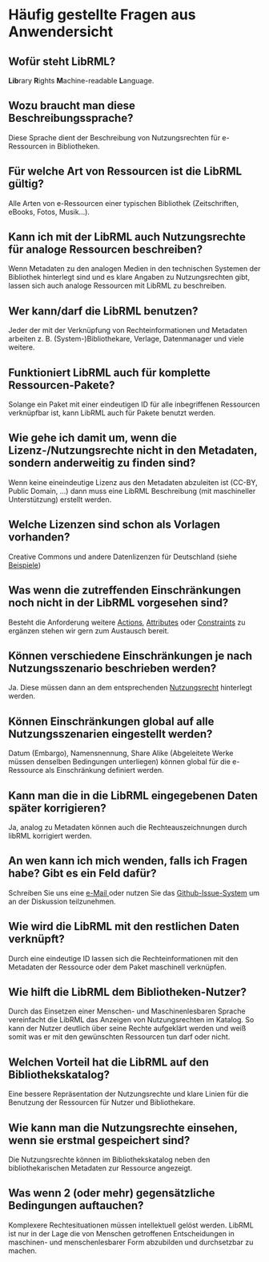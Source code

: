 # Häufig gestellte Fragen aus Anwendersicht

## Wofür steht LibRML?

**Lib**rary **R**ights **M**achine-readable **L**anguage.

## Wozu braucht man diese Beschreibungssprache?

Diese Sprache dient der Beschreibung von Nutzungsrechten für e-Ressourcen in Bibliotheken.

## Für welche Art von Ressourcen ist die LibRML gültig?

Alle Arten von e-Ressourcen einer typischen Bibliothek (Zeitschriften, eBooks, Fotos, Musik...).

## Kann ich mit der LibRML auch Nutzungsrechte für analoge Ressourcen beschreiben?

Wenn Metadaten zu den analogen Medien in den technischen Systemen der Bibliothek hinterlegt sind und es klare Angaben zu Nutzungsrechten gibt, lassen sich auch analoge Ressourcen mit LibRML zu beschreiben.

## Wer kann/darf die LibRML benutzen?

Jeder der mit der Verknüpfung von Rechteinformationen und Metadaten arbeiten z. B. (System-)Bibliothekare, Verlage, Datenmanager und viele weitere.

## Funktioniert LibRML auch für komplette Ressourcen-Pakete?

Solange ein Paket mit einer eindeutigen ID für alle inbegriffenen Ressourcen verknüpfbar ist, kann LibRML auch für Pakete benutzt werden.

## Wie gehe ich damit um, wenn die Lizenz-/Nutzungsrechte nicht in den Metadaten, sondern anderweitig zu finden sind?

Wenn keine eineindeutige Lizenz aus den Metadaten abzuleiten ist (CC-BY, Public Domain, …) dann muss eine LibRML Beschreibung (mit maschineller Unterstützung) erstellt werden.

## Welche Lizenzen sind schon als Vorlagen vorhanden?

Creative Commons und andere Datenlizenzen für Deutschland (siehe [Beispiele](tmpl/beispiele.markdown))

## Was wenn die zutreffenden Einschränkungen noch nicht in der LibRML vorgesehen sind?

Besteht die Anforderung weitere [Actions](schema/actions.markdown), [Attributes](schema/attributes.markdown) oder [Constraints](schema/constraints.markdown) zu ergänzen stehen wir gern zum Austausch bereit.

## Können verschiedene Einschränkungen je nach Nutzungsszenario beschrieben werden?

Ja. Diese müssen dann an dem entsprechenden [Nutzungsrecht](schema/actions.markdown) hinterlegt werden.

## Können Einschränkungen global auf alle Nutzungsszenarien eingestellt werden?

Datum (Embargo), Namensnennung, Share Alike (Abgeleitete Werke müssen denselben Bedingungen unterliegen) können global für die e-Ressource als Einschränkung definiert werden.

## Kann man die in die LibRML eingegebenen Daten später korrigieren?

Ja, analog zu Metadaten können auch die Rechteauszeichnungen durch libRML korrigiert werden.

## An wen kann ich mich wenden, falls ich Fragen habe? Gibt es ein Feld dafür?

Schreiben Sie uns eine <a target="_blank" href="mailto:librml@slub-dresden.de">e-Mail </a> oder nutzen Sie das <a target="_blank" href="https://github.com/slub/librml/issues">Github-Issue-System</a> um an der Diskussion teilzunehmen.

## Wie wird die LibRML mit den restlichen Daten verknüpft?

Durch eine eindeutige ID lassen sich die Rechteinformationen mit den Metadaten der Ressource oder dem Paket maschinell verknüpfen.

## Wie hilft die LibRML dem Bibliotheken-Nutzer?

Durch das Einsetzen einer Menschen- und Maschinenlesbaren Sprache vereinfacht die LibRML das Anzeigen von Nutzungsrechten im Katalog. So kann der Nutzer deutlich über seine Rechte aufgeklärt werden und weiß somit was er mit den gewünschten Ressourcen tun darf oder nicht.

## Welchen Vorteil hat die LibRML auf den Bibliothekskatalog?

Eine bessere Repräsentation der Nutzungsrechte und klare Linien für die Benutzung der Ressourcen für Nutzer und Bibliothekare.

## Wie kann man die Nutzungsrechte einsehen, wenn sie erstmal gespeichert sind?

Die Nutzungsrechte können im Bibliothekskatalog neben den bibliothekarischen Metadaten zur Ressource angezeigt.

## Was wenn 2 (oder mehr) gegensätzliche Bedingungen auftauchen?

Komplexere Rechtesituationen müssen intellektuell gelöst werden. LibRML ist nur in der Lage die von Menschen getroffenen Entscheidungen in maschinen- und menschenlesbarer Form abzubilden und durchsetzbar zu machen.
